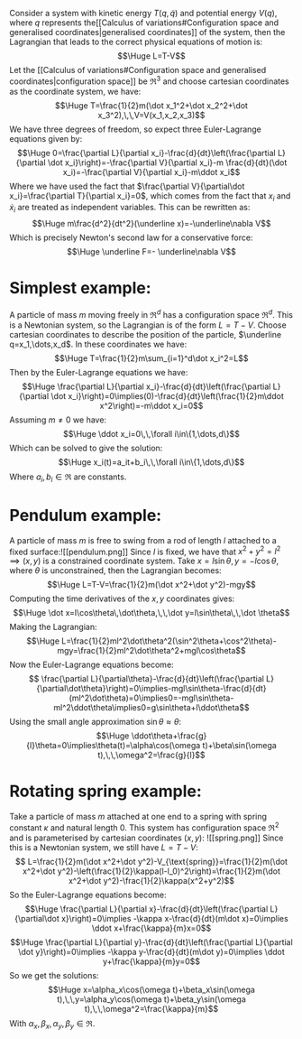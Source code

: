 
Consider a system with kinetic energy $T(q,\dot q)$ and potential energy $V(q)$, where $q$ represents the[[Calculus of variations#Configuration space and generalised coordinates|generalised coordinates]] of the system, then the Lagrangian that leads to the correct physical equations of motion is:$$\Huge L=T-V$$
Let the [[Calculus of variations#Configuration space and generalised coordinates|configuration space]] be $\Re^3$ and choose cartesian coordinates as the coordinate system, we have:$$\Huge T=\frac{1}{2}m(\dot x_1^2+\dot x_2^2+\dot x_3^2),\,\,V=V(x_1,x_2,x_3)$$We have three degrees of freedom, so expect three Euler-Lagrange equations given by:$$\Huge 0=\frac{\partial L}{\partial x_i}-\frac{d}{dt}\left(\frac{\partial L}{\partial \dot x_i}\right)=-\frac{\partial V}{\partial x_i}-m \frac{d}{dt}(\dot x_i)=-\frac{\partial V}{\partial x_i}-m\ddot x_i$$Where we have used the fact that $\frac{\partial V}{\partial\dot x_i}=\frac{\partial T}{\partial x_i}=0$, which comes from the fact that $x_i$ and $\dot x_i$ are treated as independent variables. This can be rewritten as:$$\Huge m\frac{d^2}{dt^2}(\underline x)=-\underline\nabla V$$Which is precisely Newton's second law for a conservative force:$$\Huge \underline F=- \underline\nabla V$$
# Simplest example:

A particle of mass $m$ moving freely in $\Re^d$ has a configuration space $\Re^d$. This is a Newtonian system, so the Lagrangian is of the form $L=T-V$. Choose cartesian coordinates to describe the position of the particle, $\underline q=x_1,\dots,x_d$. In these coordinates we have:$$\Huge T=\frac{1}{2}m\sum_{i=1}^d\dot x_i^2=L$$Then by the Euler-Lagrange equations we have:$$\Huge \frac{\partial L}{\partial x_i}-\frac{d}{dt}\left(\frac{\partial L}{\partial \dot x_i}\right)=0\implies(0)-\frac{d}{dt}\left(\frac{1}{2}m\ddot x^2\right)=-m\ddot x_i=0$$Assuming $m\neq0$ we have:$$\Huge \ddot x_i=0\,\,\forall i\in\{1,\dots,d\}$$Which can be solved to give the solution:$$\Huge x_i(t)=a_it+b_i\,\,\forall i\in\{1,\dots,d\}$$Where $a_i,b_i\in\Re$ are constants.

# Pendulum example:

A particle of mass $m$ is free to swing from a rod of length $l$ attached to a fixed surface:![[pendulum.png]]
Since $l$ is fixed, we have that $x^2+y^2=l^2\implies(x,y)$ is a constrained coordinate system. Take $x=l\sin\theta,y=-l\cos\theta$, where $\theta$ is unconstrained, then the Lagrangian becomes:$$\Huge L=T-V=\frac{1}{2}m(\dot x^2+\dot y^2)-mgy$$Computing the time derivatives of the $x,y$ coordinates gives:$$\Huge \dot x=l\cos\theta\,\dot\theta,\,\,\dot y=l\sin\theta\,\,\dot \theta$$Making the Lagrangian:$$\Huge L=\frac{1}{2}ml^2\dot\theta^2(\sin^2\theta+\cos^2\theta)-mgy=\frac{1}{2}ml^2\dot\theta^2+mgl\cos\theta$$Now the Euler-Lagrange equations become:$$ \frac{\partial L}{\partial\theta}-\frac{d}{dt}\left(\frac{\partial L}{\partial\dot\theta}\right)=0\implies-mgl\sin\theta-\frac{d}{dt}(ml^2\dot\theta)=0\implies0=-mgl\sin\theta-ml^2\ddot\theta\implies0=g\sin\theta+l\ddot\theta$$Using the small angle approximation $\sin\theta\approx\theta$:$$\Huge \ddot\theta+\frac{g}{l}\theta=0\implies\theta(t)=\alpha\cos(\omega t)+\beta\sin(\omega t),\,\,\omega^2=\frac{g}{l}$$

# Rotating spring example:

Take a particle of mass $m$ attached at one end to a spring with spring constant $\kappa$ and natural length $0$. This system has configuration space $\Re^2$ and is parameterised by cartesian coordinates $(x,y)$:
![[spring.png]]
Since this is a Newtonian system, we still have $L=T-V$:$$ L=\frac{1}{2}m(\dot x^2+\dot y^2)-V_{\text{spring}}=\frac{1}{2}m(\dot x^2+\dot y^2)-\left(\frac{1}{2}\kappa(l-l_0)^2\right)=\frac{1}{2}m(\dot x^2+\dot y^2)-\frac{1}{2}\kappa(x^2+y^2)$$So the Euler-Lagrange equations become:$$\Huge \frac{\partial L}{\partial x}-\frac{d}{dt}\left(\frac{\partial L}{\partial\dot x}\right)=0\implies -\kappa x-\frac{d}{dt}(m\dot x)=0\implies \ddot x+\frac{\kappa}{m}x=0$$$$\Huge \frac{\partial L}{\partial y}-\frac{d}{dt}\left(\frac{\partial L}{\partial \dot y}\right)=0\implies -\kappa y-\frac{d}{dt}(m\dot y)=0\implies \ddot y+\frac{\kappa}{m}y=0$$So we get the solutions:$$\Huge x=\alpha_x\cos(\omega t)+\beta_x\sin(\omega t),\,\,y=\alpha_y\cos(\omega t)+\beta_y\sin(\omega t),\,\,\omega^2=\frac{\kappa}{m}$$With $\alpha_x,\beta_x,\alpha_y,\beta_y\in\Re$.